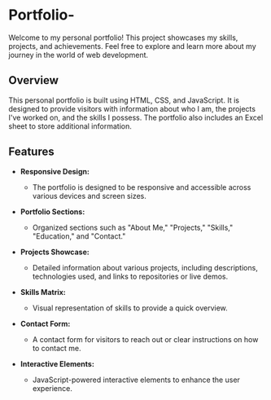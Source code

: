 # Portfolio-

Welcome to my personal portfolio! This project showcases my skills, projects, and achievements. Feel free to explore and learn more about my journey in the world of web development.

## Overview

This personal portfolio is built using HTML, CSS, and JavaScript. It is designed to provide visitors with information about who I am, the projects I've worked on, and the skills I possess. The portfolio also includes an Excel sheet to store additional information.

## Features

- **Responsive Design:**
  - The portfolio is designed to be responsive and accessible across various devices and screen sizes.

- **Portfolio Sections:**
  - Organized sections such as "About Me," "Projects," "Skills," "Education," and "Contact."

- **Projects Showcase:**
  - Detailed information about various projects, including descriptions, technologies used, and links to repositories or live demos.

- **Skills Matrix:**
  - Visual representation of skills to provide a quick overview.

- **Contact Form:**
  - A contact form for visitors to reach out or clear instructions on how to contact me.

- **Interactive Elements:**
  - JavaScript-powered interactive elements to enhance the user experience.

